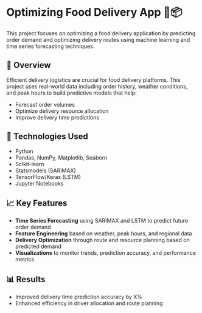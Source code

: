 # Optimizing Food Delivery App 🚚📦

This project focuses on optimizing a food delivery application by predicting order demand and optimizing delivery routes using machine learning and time series forecasting techniques.

## 📌 Overview
Efficient delivery logistics are crucial for food delivery platforms. This project uses real-world data including order history, weather conditions, and peak hours to build predictive models that help:

- Forecast order volumes
- Optimize delivery resource allocation
- Improve delivery time predictions

## 🔧 Technologies Used
- Python
- Pandas, NumPy, Matplotlib, Seaborn
- Scikit-learn
- Statsmodels (SARIMAX)
- TensorFlow/Keras (LSTM)
- Jupyter Notebooks

## 📈 Key Features
- **Time Series Forecasting** using SARIMAX and LSTM to predict future order demand
- **Feature Engineering** based on weather, peak hours, and regional data
- **Delivery Optimization** through route and resource planning based on predicted demand
- **Visualizations** to monitor trends, prediction accuracy, and performance metrics

## 📊 Results
- Improved delivery time prediction accuracy by X%
- Enhanced efficiency in driver allocation and route planning
